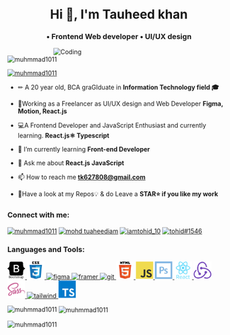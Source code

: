 <h1 align="center">Hi 👋, I'm Tauheed khan</h1>
<h3 align="center">• Frontend Web developer • UI/UX design</h3>
<img align="right" alt="Coding" width="400" src="https://camo.githubusercontent.com/5ddf73ad3a205111cf8c686f687fc216c2946a75005718c8da5b837ad9de78c9/68747470733a2f2f7468756d62732e6766796361742e636f6d2f4576696c4e657874446576696c666973682d736d616c6c2e676966">

<p align="left"> <img src="https://komarev.com/ghpvc/?username=muhmmad1011&label=Profile%20views&color=0e75b6&style=flat" alt="muhmmad1011" /> </p>

<p align="left"> <a href="https://twitter.com/muhmmad1011" target="blank"><img src="https://img.shields.io/twitter/follow/muhmmad1011?logo=twitter&style=for-the-badge" alt="muhmmad1011" /></a> </p>

- ✏ A 20 year old, BCA graGIduate in **Information Technology field 🎓**

- 🚀Working as a Freelancer as UI/UX design and Web Developer **Figma, Motion, React.js**

- 💻A Frontend Developer and JavaScript Enthusiast and currently learning. **React.js⚛️ Typescript**

- 🌱 I’m currently learning **Front-end Developer**

- 💬 Ask me about **React.js JavaScript**

- 📫 How to reach me **tk627808@gmail.com**

- 🌟Have a look at my Repos💡 & do Leave a **STAR⭐️ if you like my work**

<h3 align="left">Connect with me:</h3>
<p align="left">
<a href="https://twitter.com/muhmmad1011" target="blank"><img align="center" src="https://raw.githubusercontent.com/rahuldkjain/github-profile-readme-generator/master/src/images/icons/Social/twitter.svg" alt="muhmmad1011" height="30" width="40" /></a>
<a href="https://linkedin.com/in/mohd tuaheediam" target="blank"><img align="center" src="https://raw.githubusercontent.com/rahuldkjain/github-profile-readme-generator/master/src/images/icons/Social/linked-in-alt.svg" alt="mohd tuaheediam" height="30" width="40" /></a>
<a href="https://instagram.com/iamtohid_10" target="blank"><img align="center" src="https://raw.githubusercontent.com/rahuldkjain/github-profile-readme-generator/master/src/images/icons/Social/instagram.svg" alt="iamtohid_10" height="30" width="40" /></a>
<a href="https://discord.gg/tohid#1546" target="blank"><img align="center" src="https://raw.githubusercontent.com/rahuldkjain/github-profile-readme-generator/master/src/images/icons/Social/discord.svg" alt="tohid#1546" height="30" width="40" /></a>
</p>

<h3 align="left">Languages and Tools:</h3>
<p align="left"> <a href="https://getbootstrap.com" target="_blank" rel="noreferrer"> <img src="https://raw.githubusercontent.com/devicons/devicon/master/icons/bootstrap/bootstrap-plain-wordmark.svg" alt="bootstrap" width="40" height="40"/> </a> <a href="https://www.w3schools.com/css/" target="_blank" rel="noreferrer"> <img src="https://raw.githubusercontent.com/devicons/devicon/master/icons/css3/css3-original-wordmark.svg" alt="css3" width="40" height="40"/> </a> <a href="https://www.figma.com/" target="_blank" rel="noreferrer"> <img src="https://www.vectorlogo.zone/logos/figma/figma-icon.svg" alt="figma" width="40" height="40"/> </a> <a href="https://www.framer.com/" target="_blank" rel="noreferrer"> <img src="https://www.vectorlogo.zone/logos/framer/framer-icon.svg" alt="framer" width="40" height="40"/> </a> <a href="https://git-scm.com/" target="_blank" rel="noreferrer"> <img src="https://www.vectorlogo.zone/logos/git-scm/git-scm-icon.svg" alt="git" width="40" height="40"/> </a> <a href="https://www.w3.org/html/" target="_blank" rel="noreferrer"> <img src="https://raw.githubusercontent.com/devicons/devicon/master/icons/html5/html5-original-wordmark.svg" alt="html5" width="40" height="40"/> </a> <a href="https://developer.mozilla.org/en-US/docs/Web/JavaScript" target="_blank" rel="noreferrer"> <img src="https://raw.githubusercontent.com/devicons/devicon/master/icons/javascript/javascript-original.svg" alt="javascript" width="40" height="40"/> </a> <a href="https://www.photoshop.com/en" target="_blank" rel="noreferrer"> <img src="https://raw.githubusercontent.com/devicons/devicon/master/icons/photoshop/photoshop-line.svg" alt="photoshop" width="40" height="40"/> </a> <a href="https://reactjs.org/" target="_blank" rel="noreferrer"> <img src="https://raw.githubusercontent.com/devicons/devicon/master/icons/react/react-original-wordmark.svg" alt="react" width="40" height="40"/> </a> <a href="https://redux.js.org" target="_blank" rel="noreferrer"> <img src="https://raw.githubusercontent.com/devicons/devicon/master/icons/redux/redux-original.svg" alt="redux" width="40" height="40"/> </a> <a href="https://sass-lang.com" target="_blank" rel="noreferrer"> <img src="https://raw.githubusercontent.com/devicons/devicon/master/icons/sass/sass-original.svg" alt="sass" width="40" height="40"/> </a> <a href="https://tailwindcss.com/" target="_blank" rel="noreferrer"> <img src="https://www.vectorlogo.zone/logos/tailwindcss/tailwindcss-icon.svg" alt="tailwind" width="40" height="40"/> </a> <a href="https://www.typescriptlang.org/" target="_blank" rel="noreferrer"> <img src="https://raw.githubusercontent.com/devicons/devicon/master/icons/typescript/typescript-original.svg" alt="typescript" width="40" height="40"/> </a> </p>

<p><img align="left" src="https://github-readme-stats.vercel.app/api/top-langs?username=muhmmad1011&show_icons=true&locale=en&layout=compact" alt="muhmmad1011" /></p>

<p>&nbsp;<img align="center" src="https://github-readme-stats.vercel.app/api?username=muhmmad1011&show_icons=true&locale=en" alt="muhmmad1011" /></p>

<p><img align="center" src="https://github-readme-streak-stats.herokuapp.com/?user=muhmmad1011&" alt="muhmmad1011" /></p>
